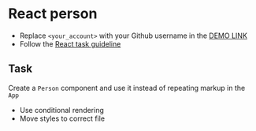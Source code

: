 # React person
- Replace `<your_account>` with your Github username in the [DEMO LINK](https://RomekIvantsiv.github.io/react_person/)
- Follow the [React task guideline](https://github.com/mate-academy/react_task-guideline#react-tasks-guideline)

## Task
Create a `Person` component and use it instead of repeating markup in the `App`

- Use conditional rendering
- Move styles to correct file
